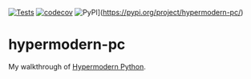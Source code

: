 [![Tests](https://github.com/paulc00/hypermodern-pc/workflows/Tests/badge.svg)](https://github.com/paulc00/hypermodern-pc/actions?workflow=Tests)
[![codecov](https://codecov.io/github/paulc00/hypermodern-pc/graph/badge.svg?token=S5D3X0PTOX)](https://codecov.io/github/paulc00/hypermodern-pc)
![PyPI](https://img.shields.io/pypi/v/hypermodern-pc.svg)](https://pypi.org/project/hypermodern-pc/)

# hypermodern-pc
My walkthrough of [Hypermodern Python](https://cjolowicz.github.io/posts/hypermodern-python-01-setup/).
